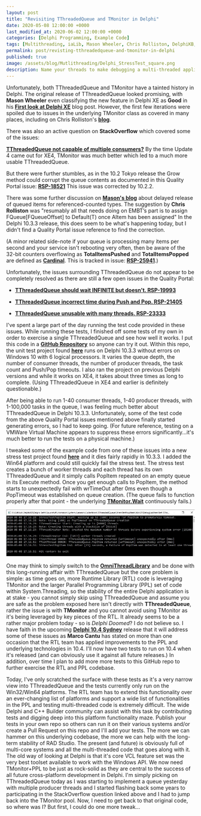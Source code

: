 ```yaml
---
layout: post
title: "Revisiting TThreadedQueue and TMonitor in Delphi"
date: 2020-05-08 12:00:00 +0000
last_modified_at: 2020-06-02 12:00:00 +0000
categories: [Delphi Programming, Example Code]
tags: [Multithreading, iaLib, Mason Wheeler, Chris Rolliston, DelphiKB, Marco Cantu]
permalink: post/revisting-tthreadedqueue-and-tmonitor-in-delphi
published: true
image: /assets/blog/Mutlithreading/Delphi_StressTest_square.png
description: Name your threads to make debugging a multi-threaded application easier.
---
```

Unfortunately, both TThreadedQueue and TMonitor have a tainted history in Delphi. The original release of TThreadedQueue looked promising, with **Mason Wheeler** even classifying the new feature in Delphi XE as **Good** in his [**First look at Delphi XE**](http://tech.turbu-rpg.com/181/first-look-at-delphi-xe) blog post. However, the first few iterations were spoiled due to issues in the underlying TMonitor class as covered in many places, including on Chris Rolliston's [**blog**](https://delphihaven.wordpress.com/2011/05/25/tmonitor-redux).

There was also an active question on **StackOverflow** which covered some of the issues:

[**TThreadedQueue not capable of multiple consumers?**](https://stackoverflow.com/questions/4856306/tthreadedqueue-not-capable-of-multiple-consumers) By the time Update 4 came out for XE4, TMonitor was much better which led to a much more usable TThreadedQueue.

But there were further stumbles, as in the 10.2 Tokyo release the Grow method could corrupt the queue contents as documented in this Quality Portal issue: [**RSP-18521**](https://quality.embarcadero.com/browse/RSP-18521) This issue was corrected by 10.2.2.

There was some further discussion on [**Mason's blog**](http://tech.turbu-rpg.com/454/delayed-action-revisited) about delayed release of queued items for referenced-counted types. The suggestion by **Chris Rolliston** was "resumably all that needs doing on EMBT’s part is to assign FQueue[FQueueOffset] to Default(T) once AItem has been assigned"  In the Delphi 10.3.3 release, this does seem to be what's happening today, but I didn't find a Quality Portal issue reference to find the correction.

(A minor related side-note if your queue is processing many items per second and your service isn't rebooting very often, then be aware of the 32-bit counters overflowing as **TotalItemsPushed** and **TotalItemsPopped** are defined as [**Cardinal**](http://docwiki.embarcadero.com/Libraries/en/System.Cardinal). This is tracked in issue: [**RSP-25941**](https://quality.embarcadero.com/browse/RSP-25941).)

Unfortunately, the issues surrounding TThreadedQueue do not appear to be completely resolved as there are still a few open issues in the Quality Portal:

-   [**TThreadedQueue should wait INFINITE but doesn't. RSP-19993**](https://quality.embarcadero.com/browse/RSP-19993)
    
-   [**TThreadedQueue incorrect time during Push and Pop. RSP-21405**](https://quality.embarcadero.com/browse/RSP-21405)
    
-   [**TThreadedQueue unusable with many threads. RSP-23333**](https://quality.embarcadero.com/browse/RSP-23333)
    

I've spent a large part of the day running the test code provided in these issues. While running these tests, I finished off some tests of my own in order to exercise a single TThreadedQueue and see how well it works. I put this code in a [**GitHub Repository**](https://github.com/ideasawakened/DelphiKB) so anyone can try it out. Within this repo, the unit test project found [**here**](https://github.com/ideasawakened/DelphiKB/tree/master/Delphi%20Tests/Source/rtl/common/System.Generics.Collections/TThreadedQueue/UnitTestQueue) runs on Delphi 10.3.3 without errors on Windows 10 with 6 logical processors. It varies the queue depth, the number of consumer threads, the number of producer threads, the task count and Push/Pop timeouts. I also ran the project on previous Delphi versions and while it works on XE4, it takes about three times as long to complete. (Using TThreadedQueue in XE4 and earlier is definitely questionable.)

After being able to run 1-40 consumer threads, 1-40 producer threads, with 1-100,000 tasks in the queue, I was feeling much better about TThreadedQueue in Delphi 10.3.3. Unfortunately, some of the test code from the above Quality Portal issues mentioned above finally started generating errors, so I had to keep going. (For future reference, testing on a VMWare Virtual Machine appears to suppress these errors significantly...it's much better to run the tests on a physical machine.)

I tweaked some of the example code from one of these issues into a new stress test project found [**here**](https://github.com/ideasawakened/DelphiKB/tree/master/Delphi%20Tests/Source/rtl/common/System.Generics.Collections/TThreadedQueue/StressTestPopItem) and it dies fairly rapidly in 10.3.3. I added the Win64 platform and could still quickly fail the stress test. The stress test creates a bunch of worker threads and each thread has its own TThreadedQueue and it simply calls PopItem repeated on an empty queue in its Execute method. Once you get enough calls to PopItem, the method starts to unexpectedly fail with wrTimeOut after 0ms even though a PopTimeout was established on queue creation. (The queue fails to function properly after that point - the underlying [**TMonitor.Wait**](http://docwiki.embarcadero.com/Libraries/en/System.TMonitor.Wait) continuously fails.)

![Screenshot showing stress test of TThreadedQueue](/assets/blog/Mutlithreading/Delphi_StressTest_PopItem_TThreadedQueue_ScreenShot_100ms.jpg)

One may think to simply switch to the [**OmniThreadLibrary**](http://www.omnithreadlibrary.com/) and be done with this long-running affair with TThreadedQueue but the core problem is simple: as time goes on, more Runtime Library (RTL) code is leveraging TMonitor and the larger Parallel Programming Library (PPL) set of code within System.Threading, so the stability of the entire Delphi application is at stake - you cannot simply skip using TThreadedQueue and assume you are safe as the problem exposed here isn't directly with **TThreadedQueue**, rather the issue is with **TMonitor** and you cannot avoid using TMonitor as it's being leveraged by key pieces of the RTL. It already seems to be a rather major problem today - so is _Delphi Doomed_? I do not believe so. I have faith in the upcoming [**Delphi 10.4 Sydney**](https://github.com/ideasawakened/DelphiKB/wiki/D27.SYDNEY.10.4.0.0) release that it will address some of these issues as **Marco Cantu** has stated on more than one occasion that the RTL team has applied improvements to the PPL and underlying technologies in 10.4. I'll now have two tests to run on 10.4 when it's released (and can obviously use it against all future releases.) In addition, over time I plan to add more more tests to this GitHub repo to further exercise the RTL and PPL codebase.

Today, I've only scratched the surface with these tests as it's a very narrow view into TThreadedQueue and the tests currently only run on the Win32/Win64 platforms. The RTL team has to extend this functionality over an ever-changing list of platforms and support a wide list of functionalities in the PPL and testing multi-threaded code is extremely difficult. The wide Delphi and C++ Builder community can assist with this task by contributing tests and digging deep into this platform functionality maze. Publish your tests in your own repo so others can run it on their various systems and/or create a Pull Request on this repo and I'll add your tests. The more we can hammer on this underlying codebase, the more we can help with the long-term stability of RAD Studio. The present (and future) is obviously full of multi-core systems and all the multi-threaded code that goes along with it. The old way of looking at Delphi is that it's core VCL feature set was the very best toolset available to work with the Windows API. We now need TMonitor+PPL to be just as rock-solid as they are central to the success of all future cross-platform development in Delphi. I'm simply picking on TThreadedQueue today as I was starting to implement a queue yesterday with multiple producer threads and I started flashing back some years to participating in the StackOverflow question linked above and I had to jump back into the TMonitor pool. Now, I need to get back to that original code, so where was I? But first, I could do one more tweak...